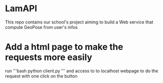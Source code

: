 # LamAPI
This repo contains our school's project aiming to build a Web service that compute GeoPose from user's infos


# Add a html page to make the requests more easily 
 run '''bash 
 python client.py
 ''' 
 and access to to localhost webpage to do the request with one click on the button
